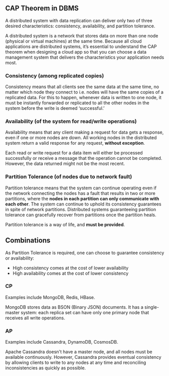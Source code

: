 ## CAP Theorem in DBMS

A distributed system with data replication can deliver only two of three desired characteristics: consistency, availability, and partition tolerance.

A distributed system is a network that stores data on more than one node (physical or virtual machines) at the same time. Because all cloud applications are distributed systems, it’s essential to understand the CAP theorem when designing a cloud app so that you can choose a data management system that delivers the characteristics your application needs most.

### Consistency (among replicated copies)

Consistency means that all clients see the same data at the same time, no matter which node they connect to i.e. nodes will have the same copies of a replicated data. For this to happen, whenever data is written to one node, it must be instantly forwarded or replicated to all the other nodes in the system before the write is deemed ‘successful.’

### Availability (of the system for read/write operations)

Availability means that any client making a request for data gets a response, even if one or more nodes are down. All working nodes in the distributed system return a valid response for any request, **without exception**.

Each read or write request for a data item will either be processed successfully or receive a message that the operation cannot be completed. However, the data returned might not be the most recent.

### Partition Tolerance (of nodes due to network fault)

Partition tolerance means that the system can continue operating even if the network connecting the nodes has a fault that results in two or more partitions, where the **nodes in each partition can only communicate with each other**. The system can continue to uphold its consistency guarantees in spite of network partitions. Distributed systems guaranteeing partition tolerance can gracefully recover from partitions once the partition heals.

Partition tolerance is a way of life, and **must be provided**.

## Combinations

As Partition Tolerance is required, one can choose to guarantee consistency or availability:

- High consistency comes at the cost of lower availability
- High availability comes at the cost of lower consistency

### CP

Examples include MongoDB, Redis, HBase.

MongoDB stores data as BSON (Binary JSON) documents. It has a single-master system: each replica set can have only one primary node that receives all write operations.

### AP

Examples include Cassandra, DynamoDB, CosmosDB.

Apache Cassandra doesn't have a master node, and all nodes must be available continuously. However, Cassandra provides eventual consistency by allowing clients to write to any nodes at any time and reconciling inconsistencies as quickly as possible.
